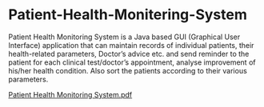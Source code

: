 # Patient-Health-Monitering-System
Patient Health Monitoring System is a Java based GUI (Graphical User Interface) application that can maintain records of individual patients, their health-related parameters, Doctor’s advice etc. and send reminder to the patient for each clinical test/doctor’s appointment, analyse improvement of his/her health condition. Also sort the patients according to their various parameters.

[Patient Health Monitoring System.pdf](https://github.com/AbhishekKarmakar5/Patient-Health-Monitering-System/files/5083999/Patient.Health.Monitoring.System.pdf)
